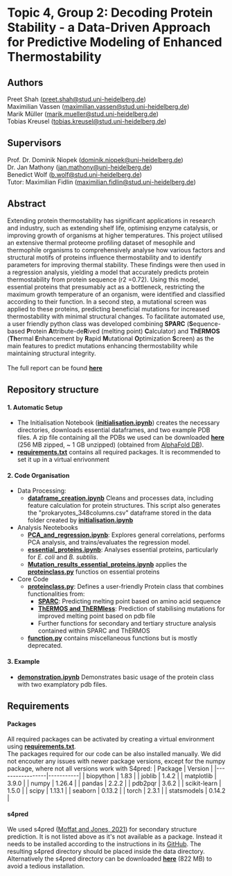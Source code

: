 # Topic 4, Group 2: Decoding Protein Stability - a Data-Driven Approach for Predictive Modeling of Enhanced Thermostability

## Authors
Preet Shah (preet.shah@stud.uni-heidelberg.de) \
Maximilian Vassen (maximilian.vassen@stud.uni-heidelberg.de) \
Marik Müller (marik.mueller@stud.uni-heidelberg.de) \
Tobias Kreusel (tobias.kreusel@stud.uni-heidelberg.de)
## Supervisors
Prof. Dr. Dominik Niopek (dominik.niopek@uni-heidelberg.de) \
Dr. Jan Mathony (jan.mathony@uni-heidelberg.de)\
Benedict Wolf (b.wolf@stud.uni-heidelberg.de) \
Tutor: Maximilian Fidlin (maximilian.fidlin@stud.uni-heidelberg.de)

## Abstract
Extending protein thermostability has significant applications in research and industry, such as extending shelf life, optimising enzyme catalysis, or improving growth of organisms at higher temperatures. This project utilised an extensive thermal proteome profiling dataset of mesophile and thermophile organisms to comprehensively analyse how various factors and structural motifs of proteins influence thermostability and to identify parameters for improving thermal stability. These findings were then used in a regression analysis, yielding a model that accurately predicts protein thermostability from protein sequence (r2 =0.72). Using this model, essential proteins that presumably act as a bottleneck, restricting the maximum growth temperature of an organism, were identified and classified according to their function. In a second step, a mutational screen was applied to these proteins, predicting beneficial mutations for increased thermostability with minimal structural changes. To facilitate automated use, a user friendly python class was developed combining **SPARC** (**S**equence-based **P**rotein **A**ttribute-de**R**ived (melting point) **C**alculator) and **ThERMOS** (**Th**ermal **E**nhancement by **R**apid **M**utational **O**ptimization **S**creen) as the main features to predict mutations enhancing thermostability while maintaining structural integrity.  \
\
The full report can be found **[here](https://github.com/datascience-mobi-2024/topic04_02/blob/main/Decoding_Protein_Stability_-%20_a_Data-Driven_Approach_for_Predictive_Modeling_of_Enhanced_Thermostability.pdf)**

## Repository structure
#### 1. Automatic Setup
* The Initialisation Notebook (**[initialisation.ipynb](https://github.com/datascience-mobi-2024/topic04_02/blob/main/initialisation.ipynb)**) creates the necessary directories, downloads essential dataframes, and two example PDB files. A zip file containing all the PDBs we used can be downloaded **[here](https://drive.google.com/file/d/1XFvu7OAfv0gtHU_4MM0vuoPFaZVmM7T2/view?usp=sharing)** (256 MB zipped, ~ 1 GB unzipped) (obtained from [AlphaFold DB](https://alphafold.ebi.ac.uk/)).
* **[requirements.txt](https://github.com/datascience-mobi-2024/topic04_02/blob/main/requirements.txt)** contains all required packages. It is recommended to set it up in a virtual enrivonment

#### 2. Code Organisation
* Data Processing:
  * **[dataframe_creation.ipynb](https://github.com/datascience-mobi-2024/topic04_02/blob/main/dataframe_creation.ipynb)** Cleans and processes data, including feature calculation for protein structures. This script also generates the "prokaryotes_348columns.csv" dataframe stored in the data folder created by **[initialisation.ipynb](https://github.com/datascience-mobi-2024/topic04_02/blob/main/initialisation.ipynb)**
* Analysis Neotebooks
    * **[PCA_and_regression.ipynb](https://github.com/datascience-mobi-2024/topic04_02/blob/main/PCA_and_regression.ipynb)**: Explores general correlations, performs PCA analysis, and trains/evaluates the regression model.
    * **[essential_proteins.ipynb](https://github.com/datascience-mobi-2024/topic04_02/blob/main/essential_proteins.ipynb)**: Analyses essential proteins, particularly for *E. coli* and *B. subtilis*.
    * **[Mutation_results_essential_proteins.ipynb](https://github.com/datascience-mobi-2024/topic04_02/blob/main/Mutation_results_essential_proteins.ipynb)** applies the **[proteinclass.py](https://github.com/datascience-mobi-2024/topic04_02/blob/main/proteinclass.py)** functios on essential proteins
* Core Code
    * **[proteinclass.py](https://github.com/datascience-mobi-2024/topic04_02/blob/main/proteinclass.py)**: Defines a user-friendly Protein class that combines functionalities from:
        * **[SPARC](https://github.com/datascience-mobi-2024/topic04_02/blob/main/SPARC.py)**: Predicting melting point based on amino acid sequence
        * **[ThERMOS and ThERMless](https://github.com/datascience-mobi-2024/topic04_02/blob/main/ThERMOS.py)**: Prediction of stabilising mutations for improved melting point based on pdb file
        * Further functions for secondary and tertiary structure analysis contained within SPARC and ThERMOS
    * **[function.py](https://github.com/datascience-mobi-2024/topic04_02/blob/main/function.py)** contains miscellaneous functions but is mostly deprecated.

#### 3. Example
* **[demonstration.ipynb](https://github.com/datascience-mobi-2024/topic04_02/blob/main/demonstration.ipynb)** Demonstrates basic usage of the protein class with two examplatory pdb files.

## Requirements
#### Packages
All required packages can be activated by creating a virtual environment using **[requirements.txt](https://github.com/datascience-mobi-2024/topic04_02/blob/main/requirements.txt)**.\
The packages required for our code can be also installed manually. We did not encouter any issues with newer package versions, except for the numpy package, where not all versions work with S4pred:
| Package         | Version   |
|-----------------|-----------|
| biopython       | 1.83      |
| joblib          | 1.4.2     |
| matplotlib      | 3.9.0     |
| numpy           | 1.26.4    |
| pandas          | 2.2.2     |
| pdb2pqr         | 3.6.2     |
| scikit-learn    | 1.5.0     |
| scipy           | 1.13.1    |
| seaborn         | 0.13.2    |
| torch           | 2.3.1     |
| statsmodels     | 0.14.2    |
#### s4pred
We used s4pred ([Moffat and Jones, 2021](https://doi.org/10.1093/bioinformatics/btab491)) for secondary structure prediction. It is not listed above as it's not available as a package. Instead it needs to be installed according to the instructions in its [GitHub](https://github.com/psipred/s4pred). The resulting s4pred directory should be placed inside the data directory. Alternatively the s4pred directory can be downloaded **[here](https://drive.google.com/drive/folders/1IRUzcyfX_V62fG6OP2qfKQpIi4CGnjsd?usp=sharing)** (822 MB) to avoid a tedious installation.
